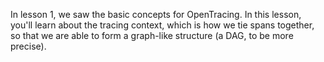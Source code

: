 In lesson 1, we saw the basic concepts for OpenTracing. In this lesson, you'll learn about the tracing context, which is how we tie spans together, so that we are able to form a graph-like structure (a DAG, to be more precise).